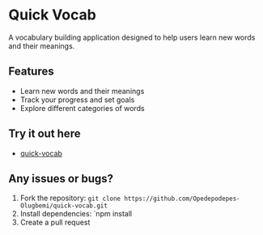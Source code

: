 # Quick Vocab

A vocabulary building application designed to help users learn new words and their meanings.

## Features

*   Learn new words and their meanings
*   Track your progress and set goals
*   Explore different categories of words

## Try it out here

* [quick-vocab](https://opedepodepes-olugbemi.github.io/quick-vocab/)

## Any issues  or bugs?

1.  Fork the repository: `git clone https://github.com/Opedepodepes-Olugbemi/quick-vocab.git`
2.  Install dependencies: `npm install
3.  Create a pull request